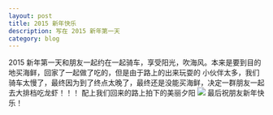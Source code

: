 ```yaml
---
layout: post
title: 2015 新年快乐
description: 写在 2015 新年第一天
category: blog
---
```

2015 新年第一天和朋友一起约在一起骑车，享受阳光，吹海风。本来是要到目的地买海鲜，回家了一起做了吃的，但是由于路上的出来玩耍的
小伙伴太多，我们骑车太慢了，最终因为到了终点太晚了，最终还是没能买海鲜，决定一群朋友一起去大排档吃龙虾！！！
配上我们回来的路上拍下的美丽夕阳
![](http://7tsy8h.com1.z0.glb.clouddn.com/2015_sunset.jpg)
最后祝朋友新年快乐！




[-10]:    http://hushi55.github.io/  "-10"
